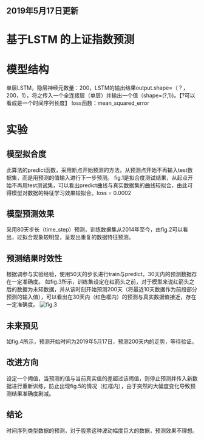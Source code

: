 ## 2019年5月17日更新

# 基于LSTM 的上证指数预测

# 模型结构
  单层LSTM，隐层神经元数量：200，LSTM的输出结果output.shape=（？，200，1），将之传入一个全连接层（单层）并输出一个值（shape=(?,1))。【?可以看成是一个时间序列长度】
  loss函数：mean_squared_error

# 实验
## 模型拟合度
  此算法的predict函数，采用断点开始预测的方法，从预测点开始不再输入test数据集，而是用预测的值输入进行下一步预测。
  fig.1是拟合度测试结果，从起点开始不再用test测试集，可以看出predict曲线与真实数据集的曲线较拟合，由此可得模型对数据的特征学习效果较拟合。loss = 0.0002

## 模型预测效果
  采用80天步长（time_step）预测，训练数据集从2014年至今，由fig.2可以看出，过拟合现象较明显，呈现出重复的数据特征预测。
      
## 预测结果时效性
  根据调参与实验经验，使用50天的步长进行train与predict，30天内的预测数据存在一定准确度。
  如fig.3所示，训练集设定在红箭头之前，对于模型来说红箭头之后的数据为未知数据，并从该时刻开始预测200天（将最近10天数据作为前段部分预测的输入值），可以看出在30天内（红色框内）的预测与真实数据值接近，存在一定准确度。
  ![fig.3](https://github.com/hikaruzzz/share-predict-LSTM-based/blob/master/fig3.png) 
## 未来预见
  如fig.4所示，预测开始时间为2019年5月17日，预测200天内的走势，等待验证。

## 改进方向
  设定一个阈值，当预测的值与当前真实值的差超过该阈值，则停止预测并传入新数据进行重新训练，防止出现fig.5的情况（红框内），由于突然的大幅度变化导致预测结果准确度剧减。
        
## 结论
  时间序列类型数据的预测，对于股票这种波动幅度巨大的数据，预测效果不理想。
        
        
